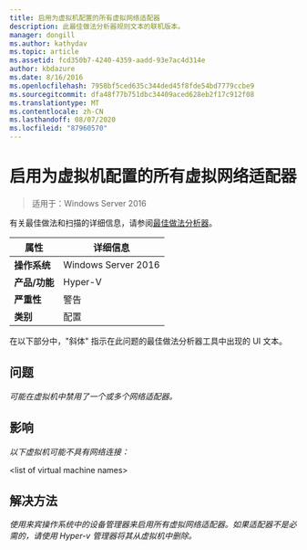 ```yaml
---
title: 启用为虚拟机配置的所有虚拟网络适配器
description: 此最佳做法分析器规则文本的联机版本。
manager: dongill
ms.author: kathydav
ms.topic: article
ms.assetid: fcd350b7-4240-4359-aadd-93e7ac4d314e
author: kbdazure
ms.date: 8/16/2016
ms.openlocfilehash: 7958bf5ced635c344ded45f8fde54bd7779ccbe9
ms.sourcegitcommit: dfa48f77b751dbc34409aced628eb2f17c912f08
ms.translationtype: MT
ms.contentlocale: zh-CN
ms.lasthandoff: 08/07/2020
ms.locfileid: "87960570"
---
```

# <a name="enable-all-virtual-network-adapters-configured-for-a-virtual-machine"></a>启用为虚拟机配置的所有虚拟网络适配器

>适用于：Windows Server 2016

有关最佳做法和扫描的详细信息，请参阅[最佳做法分析器](https://go.microsoft.com/fwlink/?LinkId=122786)。

|属性|详细信息|
|-|-|
|**操作系统**|Windows Server 2016|
|**产品/功能**|Hyper-V|
|**严重性**|警告|
|**类别**|配置|

在以下部分中，"斜体" 指示在此问题的最佳做法分析器工具中出现的 UI 文本。

## <a name="issue"></a>问题

*可能在虚拟机中禁用了一个或多个网络适配器。*

## <a name="impact"></a>影响

*以下虚拟机可能不具有网络连接：*

\<list of virtual machine names>

## <a name="resolution"></a>解决方法

*使用来宾操作系统中的设备管理器来启用所有虚拟网络适配器。如果适配器不是必需的，请使用 Hyper-v 管理器将其从虚拟机中删除。*



